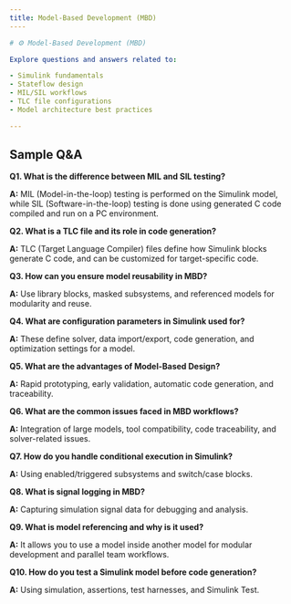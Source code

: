 ```yaml
---
title: Model-Based Development (MBD)
----

# ⚙️ Model-Based Development (MBD)

Explore questions and answers related to:

- Simulink fundamentals
- Stateflow design
- MIL/SIL workflows
- TLC file configurations
- Model architecture best practices

---
```


## Sample Q&A

**Q1. What is the difference between MIL and SIL testing?**

**A:** MIL (Model-in-the-loop) testing is performed on the Simulink model, while SIL (Software-in-the-loop) testing is done using generated C code compiled and run on a PC environment.

**Q2. What is a TLC file and its role in code generation?**

**A:** TLC (Target Language Compiler) files define how Simulink blocks generate C code, and can be customized for target-specific code.

**Q3. How can you ensure model reusability in MBD?**

**A:** Use library blocks, masked subsystems, and referenced models for modularity and reuse.

**Q4. What are configuration parameters in Simulink used for?**

**A:** These define solver, data import/export, code generation, and optimization settings for a model.

**Q5. What are the advantages of Model-Based Design?**

**A:** Rapid prototyping, early validation, automatic code generation, and traceability.

**Q6. What are the common issues faced in MBD workflows?**

**A:** Integration of large models, tool compatibility, code traceability, and solver-related issues.

**Q7. How do you handle conditional execution in Simulink?**

**A:** Using enabled/triggered subsystems and switch/case blocks.

**Q8. What is signal logging in MBD?**

**A:** Capturing simulation signal data for debugging and analysis.

**Q9. What is model referencing and why is it used?**

**A:** It allows you to use a model inside another model for modular development and parallel team workflows.

**Q10. How do you test a Simulink model before code generation?**

**A:** Using simulation, assertions, test harnesses, and Simulink Test.